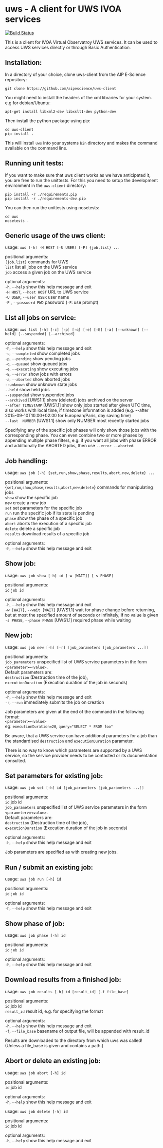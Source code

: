 uws - A client for UWS IVOA services
====================================

[![Build Status](https://travis-ci.org/aipescience/uws-client.svg?branch=travis_ci)](https://travis-ci.org/aipescience/uws-client)

This is a client for IVOA Virtual Observatroy UWS services.
It can be used to access UWS services directly or through Basic
Authentication.

Installation:
-------------

In a directory of your choice, clone uws-client from the AIP 
E-Science repository:

```
git clone https://github.com/aipescience/uws-client
```

You might need to install the headers of the xml libraries for your system. e.g for debian/Ubuntu:

```
apt-get install libxml2-dev libxslt1-dev python-dev
```

Then install the python package using pip:

```
cd uws-client
pip install .
```

This will install `uws` into your systems `bin` directory and
makes the command available on the command line.

Running unit tests:
-------------------

If you want to make sure that uws client works as we have anticipated
it, you are free to run the unittests. For this you need to setup the
development environment in the `uws-client` directory:

```
pip install -r ./requirements.pip
pip install -r ./requirements-dev.pip
```

You can then run the unittests using nosetests:

```
cd uws
nosetests .
```

Generic usage of the uws client:
--------------------------------

usage: `uws [-h] -H HOST [-U USER] [-P] {job,list} ...`

positional arguments:  
    `{job,list}`         commands for UWS  
    `list`               list all jobs on the UWS service  
    `job`                access a given job on the UWS service  

optional arguments:  
  `-h`, `--help`            show this help message and exit  
  `-H HOST`, `--host HOST`  URL to UWS service  
  `-U USER`, `--user USER`  user name  
  `-P` , `--password PWD`   password (`-P`: use prompt)  


List all jobs on service:
-------------------------

usage: `uws list [-h] [-c] [-p] [-q] [-e] [-E] [-a] [--unknown] [--held]
                   [--suspended] [--archived]`

optional arguments:  
  `-h`, `--help`       show this help message and exit  
  `-c`, `--completed`  show completed jobs  
  `-p`, `--pending`    show pending jobs  
  `-q`, `--queued`     show queued jobs  
  `-e`, `--executing`  show executing jobs  
  `-E`, `--error`      show jobs with errors  
  `-a`, `--aborted`    show aborted jobs  
  `--unknown`          show unknown state jobs  
  `--held`             show held jobs  
  `--suspended`        show suspended jobs  
  `--archived`         [UWS1.1] show (deleted) jobs archived on the server  
  `--after TIMESTAMP`  [UWS1.1] show only jobs started after given UTC time,
                        also works with local time, if timezone information is added (e.g. --after 2015-09-10T10:00+02:00 for European/Paris, day saving time)  
  `--last  NUMBER`     [UWS1.1] show only NUMBER most recently started jobs

Specifying any of the specific job phases will only show those jobs with the
corresponding phase. You can even combine two or more phases by appending multiple phase filters, e.g. if you want all jobs with phase ERROR and additionally the ABORTED jobs, then use `--error --aborted`.


Job handling:
-------------

usage: `uws job [-h] {set,run,show,phase,results,abort,new,delete} ...`  

positional arguments:  
  {`set`,`run`,`show`,`phase`,`results`,`abort`,`new`,`delete`}
                          commands for manipulating jobs  
    `show`                show the specific job  
    `new`                 create a new job  
    `set`                 set parameters for the specific job  
    `run`                 run the specific job if its state is pending  
    `phase`               show the phase of a specific job  
    `abort`               aborts the execution of a specific job  
    `delete`              delete a specific job  
    `results`             download results of a specific job  

optional arguments:  
  `-h`, `--help`            show this help message and exit  


Show job:
---------

usage: `uws job show [-h] id [-w [WAIT]] [-s PHASE] `

positional arguments:  
  `id`          `job id`

optional arguments:  
  `-h`, `--help`                show this help message and exit  
  `-w [WAIT]`, `--wait [WAIT]`  [UWS1.1] wait for phase change before returning, but at most the specified amount of seconds or infinitely, if no value is given  
  `-s PHASE`, `--phase PHASE`   [UWS1.1] required phase while waiting  


New job:
--------

usage: `uws job new [-h] [-r] [job_parameters [job_parameters ...]]`

positional arguments:  
  `job_parameters`   unspecified list of UWS service parameters in the form
                   `<parameter>=<value>`.  
                   Default parameters are:  
                   `destruction` (Destruction time of the job),  
                   `executionDuration` (Execution duration of the job in seconds)  

optional arguments:  
  `-h`, `--help`  show this help message and exit  
  `-r`, `--run`   immediately submits the job on creation  

Job parameters are given at the end of the command in the following format:  
  `<parameter>=<value>`  
eg: `executionDuration=20`, `query="SELECT * FROM foo"`  

Be aware, that a UWS service can have additional parameters for a job than the
standardised `destruction` and `executionDuration` parameter.

There is no way to know which parameters are supported by a UWS service, so the
service provider needs to be contacted or its documentation consulted.


Set parameters for existing job:
--------------------------------

usage: `uws job set [-h] id [job_parameters [job_parameters ...]]`  

positional arguments:  
  `id`          job id  
  `job_parameters`   unspecified list of UWS service parameters in the form
                     `<parameter>=<value>`.  
                     Default parameters are:  
                     `destruction` (Destruction time of the job),  
                     `executionDuration` (Execution duration of the job in seconds)  

optional arguments:  
  `-h`, `--help`  show this help message and exit  


Job parameters are specified as with creating new jobs.


Run / submit an existing job:
-----------------------------

usage: `uws job run [-h] id`  

positional arguments:  
  `id`          `job id`

optional arguments:  
  `-h`, `--help`  show this help message and exit


Show phase of job:
------------------

usage: `uws job phase [-h] id`

positional arguments:  
  `id`          `job id`

optional arguments:  
  `-h`, `--help`  show this help message and exit


Download results from a finished job:
-------------------------------------

usage: `uws job results [-h] id [result_id] [-f file_base]`

positional arguments:  
  `id`          job id  
  `result_id`    result id, e.g. for specifying the format  

optional arguments:  
  `-h`, `--help`           show this help message and exit  
  `-f`, `--file_base`      basename of output file, will be appended with result_id  

Results are downloaded to the directory from which uws was called!
(Unless a file_base is given and contains a path.)


Abort or delete an existing job:
--------------------------------

usage: `uws job abort [-h] id`

positional arguments:  
  `id`          job id

optional arguments:  
  `-h`, `--help`  show this help message and exit


usage: `uws job delete [-h] id`

positional arguments:  
  `id`          job id

optional arguments:  
  `-h`, `--help`  show this help message and exit
